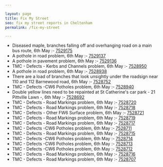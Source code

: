 ```yaml
---

layout: page
title: Fix My Street
seo: fix my street reports in Cheltenham
permalink: /fix-my-street

---
```


<!-- fix_marker starts -->

- Diseased maple, branches falling off and overhanging road on a main bus route, 6th May :- [7529175](https://www.fixmystreet.com/report/7529175)
- A pothole in road problem, 6th May :- [7529137](https://www.fixmystreet.com/report/7529137)
- A pothole in pavement problem, 6th May :- [7529136](https://www.fixmystreet.com/report/7529136)
- TMC - Defects - Kerbs and Channels problem, 6th May :- [7528950](https://www.fixmystreet.com/report/7528950)
- A pothole in road problem, 6th May :- [7528938](https://www.fixmystreet.com/report/7528938)
- There are a load of branches that look unsightly under the roadsign near 110 and 112 Barnewood road, 6th May :- [7528752](https://www.fixmystreet.com/report/7528752)
- TMC - Defects -CW6 Potholes  problem, 6th May :- [7528940](https://www.fixmystreet.com/report/7528940)
- Double yellow lines need to be repainted at St Catherine's car park - 21 Pittville Lawn -, 6th May :- [7528692](https://www.fixmystreet.com/report/7528692)
- TMC - Defects - Road Markings problem, 6th May :- [7528720](https://www.fixmystreet.com/report/7528720)
- TMC - Defects - Road Markings problem, 6th May :- [7528718](https://www.fixmystreet.com/report/7528718)
- TMC - Defects - Other FW6  Surface problem, 6th May :- [7528721](https://www.fixmystreet.com/report/7528721)
- TMC - Defects - Road Markings problem, 6th May :- [7528719](https://www.fixmystreet.com/report/7528719)
- TMC - Defects - Road Markings problem, 6th May :- [7528717](https://www.fixmystreet.com/report/7528717)
- TMC - Defects -CW6 Potholes  problem, 6th May :- [7528711](https://www.fixmystreet.com/report/7528711)
- TMC - Defects - Road Markings problem, 6th May :- [7528715](https://www.fixmystreet.com/report/7528715)
- TMC - Defects -CW6 Potholes  problem, 6th May :- [7528714](https://www.fixmystreet.com/report/7528714)
- TMC - Defects -CW6 Potholes  problem, 6th May :- [7528713](https://www.fixmystreet.com/report/7528713)
- TMC - Defects -CW6 Potholes  problem, 6th May :- [7528712](https://www.fixmystreet.com/report/7528712)
- TMC - Defects - Road Markings problem, 6th May :- [7528716](https://www.fixmystreet.com/report/7528716)
- TMC - Defects - Road Markings problem, 6th May :- [7528707](https://www.fixmystreet.com/report/7528707)

<!-- fix_marker ends -->
